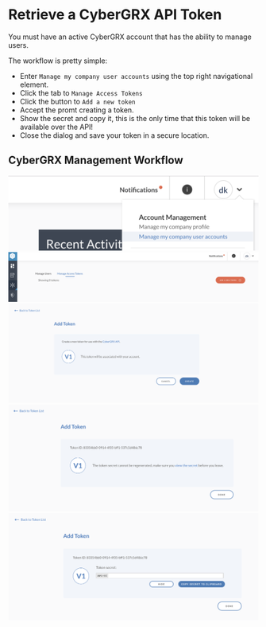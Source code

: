 # Retrieve a CyberGRX API Token
You must have an active CyberGRX account that has the ability to manage users. 

The workflow is pretty simple:
 - Enter `Manage my company user accounts` using the top right navigational element.
 - Click the tab to `Manage Access Tokens`
 - Click the button to `Add a new token`
 - Accept the promt creating a token.
 - Show the secret and copy it, this is the only time that this token will be available over the API!
 - Close the dialog and save your token in a secure location.

 ## CyberGRX Management Workflow
 ![enter-user-management]
 ![add-a-token]
 ![confirm-new-token]
 ![view-token]
 ![copy-secret]


[enter-user-management]: /how-to/enter-user-management.png "Click top right icon and enter `Manage my company user accounts`"

[add-a-token]: /how-to/add-a-token.png "Click the tab to `Manage Access Tokens` and Add a new token"

[confirm-new-token]: /how-to/confirm-new-token.png "Accept the promt creating a token"

[view-token]: /how-to/make-sure-you-view.png "Before leaving view the token secret"

[copy-secret]: /how-to/copy-secret.png "Show the secret and copy it, this is the only time that this token will be available over the API!"